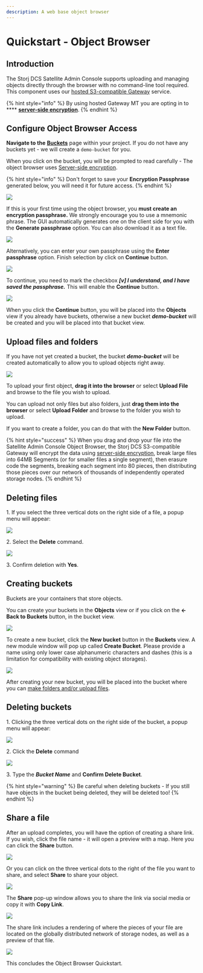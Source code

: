 ```yaml
---
description: A web base object browser
---
```


# Quickstart - Object Browser

## Introduction

The Storj DCS Satellite Admin Console supports uploading and managing objects directly through the browser with no command-line tool required. This component uses our [hosted S3-compatible Gateway](../api-reference/s3-compatible-gateway/) service.

{% hint style="info" %}
By using hosted Gateway MT you are opting in to **** [**server-side encryption**](../concepts/encryption-key/design-decision-server-side-encryption.md).&#x20;
{% endhint %}

## Configure Object Browser Access

**Navigate to the** [**Buckets**](satellite-developer-account/objects.md) page within your project. If you do not have any buckets yet - we will create a `demo-bucket` for you.

When you click on the bucket, you will be prompted to read carefully - The object browser uses [Server-side encryption](../concepts/encryption-key/design-decision-server-side-encryption.md).

{% hint style="info" %}
Don't forget to save your **Encryption Passphrase** generated below, you will need it for future access.
{% endhint %}

![](<../.gitbook/assets/image (9) (2).png>)

If this is your first time using the object browser, you **must create an encryption passphrase.** We strongly encourage you to use a mnemonic phrase. The GUI automatically generates one on the client side for you with the **Generate passphrase** option. You can also download it as a text file.

![](<../.gitbook/assets/image (14).png>)

Alternatively, you can enter your own passphrase using the **Enter passphrase** option. Finish selection by click on **Continue** button.

![](<../.gitbook/assets/image (8) (1).png>)

To continue, you need to mark the checkbox _**\[v] I understand, and I have saved the passphrase.**_ This will enable the **Continue** button.

![](<../.gitbook/assets/image (15) (2).png>)

When you click the **Continue** button, you will be placed into the **Objects** view if you already have buckets, otherwise a new bucket _**demo-bucket**_ will be created and you will be placed into that bucket view.

## Upload files and folders

If you have not yet created a bucket, the bucket _**demo-bucket**_ will be created automatically to allow you to upload objects right away.

![](<../.gitbook/assets/image (139) (1).png>)

To upload your first object, **drag it into the browser** or select **Upload File** and browse to the file you wish to upload.

You can upload not only files but also folders, just **drag them into the browser** or select **Upload Folder** and browse to the folder you wish to upload.

If you want to create a folder, you can do that with the **New Folder** button.

{% hint style="success" %}
When you drag and drop your file into the Satellite Admin Console Object Browser, the Storj DCS S3-compatible Gateway will encrypt the data using [server-side encryption](../concepts/encryption-key/design-decision-server-side-encryption.md), break large files into 64MB Segments (or for smaller files a single segment), then erasure code the segments, breaking each segment into 80 pieces, then distributing those pieces over our network of thousands of independently operated storage nodes.&#x20;
{% endhint %}

## Deleting files

1\. If you select the three vertical dots on the right side of a file, a popup menu will appear:

![](<../.gitbook/assets/image (125).png>)

2\. Select the **Delete** command.

![](<../.gitbook/assets/image (166) (1).png>)

3\. Confirm deletion with **Yes**.

## Creating buckets

Buckets are your containers that store objects.&#x20;

You can create your buckets in the **Objects** view or if you click on the **<-Back to Buckets** button, in the bucket view.

![](<../.gitbook/assets/image (141) (2).png>)

To create a new bucket, click the **New bucket** button in the **Buckets** view. A new module window will pop up called **Create Bucket**. Please provide a name using only lower case alphanumeric characters and dashes (this is a limitation for compatibility with existing object storages).

![](<../.gitbook/assets/image (10) (3).png>)

After creating your new bucket, you will be placed into the bucket where you can [make folders and/or upload files](quickstart-objectbrowser.md#upload-files-and-folders).

## Deleting buckets

1\. Clicking the three vertical dots on the right side of the bucket, a popup menu will appear:

![](<../.gitbook/assets/image (151) (1).png>)

2\. Click the **Delete** command

![](<../.gitbook/assets/image (156) (1) (2).png>)

3\. Type the _**Bucket Name**_ and **Confirm Delete Bucket**.

{% hint style="warning" %}
Be careful when deleting buckets - If you still have objects in the bucket being deleted, they will be deleted too!
{% endhint %}

## Share a file

After an upload completes, you will have the option of creating a share link. If you wish, click the file name - it will open a preview with a map. Here you can click the **Share** button.

![](<../.gitbook/assets/image (148) (1).png>)

Or you can click on the three vertical dots to the right of the file you want to share, and select **Share** to share your object.

![](<../.gitbook/assets/image (127) (2).png>)

The **Share** pop-up window allows you to share the link via social media or copy it with **Copy Link**.

![](<../.gitbook/assets/image (146) (1) (1).png>)

The share link includes a rendering of where the pieces of your file are located on the globally distributed network of storage nodes, as well as a preview of that file.&#x20;

![](<../.gitbook/assets/image (122) (1).png>)

This concludes the Object Browser Quickstart.

